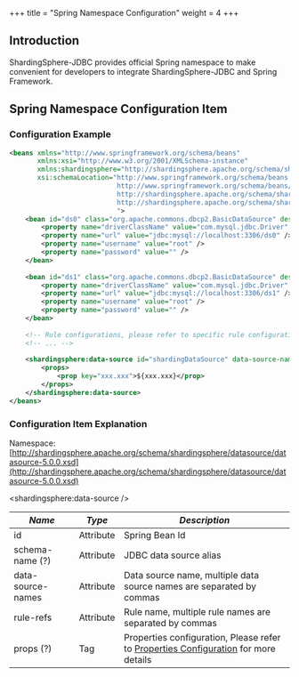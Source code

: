 +++
title = "Spring Namespace Configuration"
weight = 4
+++

## Introduction

ShardingSphere-JDBC provides official Spring namespace to make convenient for developers to integrate ShardingSphere-JDBC and Spring Framework.

## Spring Namespace Configuration Item

### Configuration Example

```xml
<beans xmlns="http://www.springframework.org/schema/beans"
       xmlns:xsi="http://www.w3.org/2001/XMLSchema-instance"
       xmlns:shardingsphere="http://shardingsphere.apache.org/schema/shardingsphere/datasource"
       xsi:schemaLocation="http://www.springframework.org/schema/beans 
                           http://www.springframework.org/schema/beans/spring-beans.xsd 
                           http://shardingsphere.apache.org/schema/shardingsphere/datasource
                           http://shardingsphere.apache.org/schema/shardingsphere/datasource/datasource.xsd
                           ">
    <bean id="ds0" class="org.apache.commons.dbcp2.BasicDataSource" destroy-method="close">
        <property name="driverClassName" value="com.mysql.jdbc.Driver" />
        <property name="url" value="jdbc:mysql://localhost:3306/ds0" />
        <property name="username" value="root" />
        <property name="password" value="" />
    </bean>
    
    <bean id="ds1" class="org.apache.commons.dbcp2.BasicDataSource" destroy-method="close">
        <property name="driverClassName" value="com.mysql.jdbc.Driver" />
        <property name="url" value="jdbc:mysql://localhost:3306/ds1" />
        <property name="username" value="root" />
        <property name="password" value="" />
    </bean>
    
    <!-- Rule configurations, please refer to specific rule configuration for more details. -->
    <!-- ... -->
    
    <shardingsphere:data-source id="shardingDataSource" data-source-names="ds0,ds1" rule-refs="..." schema-name="sharding_db" >
        <props>
            <prop key="xxx.xxx">${xxx.xxx}</prop>
        </props>
    </shardingsphere:data-source>
</beans>
```

### Configuration Item Explanation

Namespace: [http://shardingsphere.apache.org/schema/shardingsphere/datasource/datasource-5.0.0.xsd](http://shardingsphere.apache.org/schema/shardingsphere/datasource/datasource-5.0.0.xsd)

\<shardingsphere:data-source />

| *Name*                | *Type*    | *Description*                                                        |
| --------------------- | --------- | -------------------------------------------------------------------- |
| id                    | Attribute | Spring Bean Id                                                       |
| schema-name (?)       | Attribute | JDBC data source alias                                               |
| data-source-names     | Attribute | Data source name, multiple data source names are separated by commas |
| rule-refs             | Attribute | Rule name, multiple rule names are separated by commas               |
| props (?)             | Tag       | Properties configuration, Please refer to [Properties Configuration](/en/user-manual/shardingsphere-jdbc/configuration/props) for more details |

